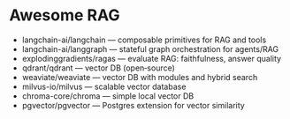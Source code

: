 # Awesome RAG
- langchain-ai/langchain — composable primitives for RAG and tools
- langchain-ai/langgraph — stateful graph orchestration for agents/RAG
- explodinggradients/ragas — evaluate RAG: faithfulness, answer quality
- qdrant/qdrant — vector DB (open‑source)
- weaviate/weaviate — vector DB with modules and hybrid search
- milvus-io/milvus — scalable vector database
- chroma-core/chroma — simple local vector DB
- pgvector/pgvector — Postgres extension for vector similarity
